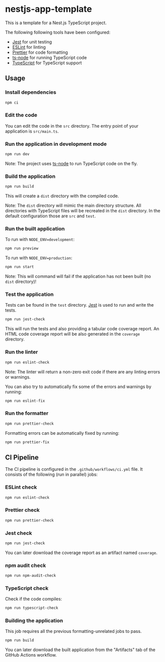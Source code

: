 # nestjs-app-template

This is a template for a Nest.js TypeScript project.

The following following tools have been configured:

- [Jest](https://www.npmjs.com/package/jest) for unit testing
- [ESLint](https://www.npmjs.com/package/eslint) for linting
- [Prettier](https://www.npmjs.com/package/prettier) for code formatting
- [ts-node](https://www.npmjs.com/package/ts-node) for running TypeScript code
- [TypeScript](https://www.npmjs.com/package/typescript) for TypeScript support

## Usage

### Install dependencies

```bash
npm ci
```

### Edit the code

You can edit the code in the `src` directory.
The entry point of your application is `src/main.ts`.

### Run the application in development mode

```bash
npm run dev
```

Note: The project uses [ts-node](https://www.npmjs.com/package/ts-node) to run TypeScript code on the fly.

### Build the application

```bash
npm run build
```

This will create a `dist` directory with the compiled code.

Note: The `dist` directory will mimic the main directory structure. All directories with TypeScript files will be recreated in the `dist` directory. In the default configuration those are `src` and `test`.

### Run the built application

To run with `NODE_ENV=development`:

```bash
npm run preview
```

To run with `NODE_ENV=production`:

```bash
npm run start
```

Note: This will command will fail if the application has not been built (no `dist` directory)!

### Test the application

Tests can be found in the `test` directory.
[Jest](https://www.npmjs.com/package/jest) is used to run and write the tests.

```bash
npm run jest-check
```

This will run the tests and also providing a tabular code coverage report.
An HTML code coverage report will be also generated in the `coverage` directory.

### Run the linter

```bash
npm run eslint-check
```

Note: The linter will return a non-zero exit code if there are any linting errors or warnings.

You can also try to automatically fix some of the errors and warnings by running:

```bash
npm run eslint-fix
```

### Run the formatter

```bash
npm run prettier-check
```

Formatting errors can be automatically fixed by running:

```bash
npm run prettier-fix
```

## CI Pipeline

The CI pipeline is configured in the `.github/workflows/ci.yml` file.
It consists of the following (run in parallel) jobs:

### ESLint check

```bash
npm run eslint-check
```

### Prettier check

```bash
npm run prettier-check
```

### Jest check

```bash
npm run jest-check
```

You can later download the coverage report as an artifact named `coverage`.

### npm audit check

```bash
npm run npm-audit-check
```

### TypeScript check

Check if the code compiles:

```bash
npm run typescript-check
```

### Building the application

This job requires all the previous formatting-unrelated jobs to pass.

```bash
npm run build
```

You can later download the built application from the "Artifacts" tab of the GitHub Actions workflow.
